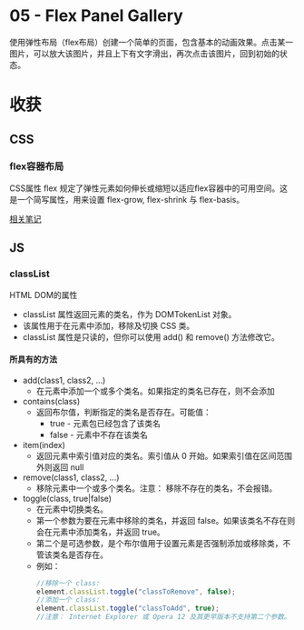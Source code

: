 # 05 - Flex Panel Gallery
使用弹性布局（flex布局）创建一个简单的页面，包含基本的动画效果。点击某一图片，可以放大该图片，并且上下有文字滑出，再次点击该图片，回到初始的状态。

# 收获
## CSS
### flex容器布局
CSS属性 flex 规定了弹性元素如何伸长或缩短以适应flex容器中的可用空间。这是一个简写属性，用来设置 flex-grow, flex-shrink 与 flex-basis。

[相关笔记](./../../../02css/07弹性布局.md)

## JS
### classList
HTML DOM的属性

- classList 属性返回元素的类名，作为 DOMTokenList 对象。
- 该属性用于在元素中添加，移除及切换 CSS 类。
- classList 属性是只读的，但你可以使用 add() 和 remove() 方法修改它。

#### 所具有的方法
- add(class1, class2, ...)
  - 在元素中添加一个或多个类名。如果指定的类名已存在，则不会添加
- contains(class) 
  - 返回布尔值，判断指定的类名是否存在。可能值：
    - true - 元素包已经包含了该类名
    - false - 元素中不存在该类名
- item(index)
  - 返回元素中索引值对应的类名。索引值从 0 开始。如果索引值在区间范围外则返回 null
- remove(class1, class2, ...)
  - 移除元素中一个或多个类名。注意： 移除不存在的类名，不会报错。
- toggle(class, true|false)
  - 在元素中切换类名。
  - 第一个参数为要在元素中移除的类名，并返回 false。如果该类名不存在则会在元素中添加类名，并返回 true。
  - 第二个是可选参数，是个布尔值用于设置元素是否强制添加或移除类，不管该类名是否存在。
  - 例如：
    ```js
    //移除一个 class:
    element.classList.toggle("classToRemove", false);
    //添加一个 class: 
    element.classList.toggle("classToAdd", true);
    //注意： Internet Explorer 或 Opera 12 及其更早版本不支持第二个参数。
    ```